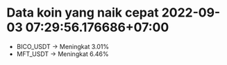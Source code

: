 # Data koin yang naik cepat 2022-09-03 07:29:56.176686+07:00

* BICO_USDT -> Meningkat 3.01%
* MFT_USDT -> Meningkat 6.46%
